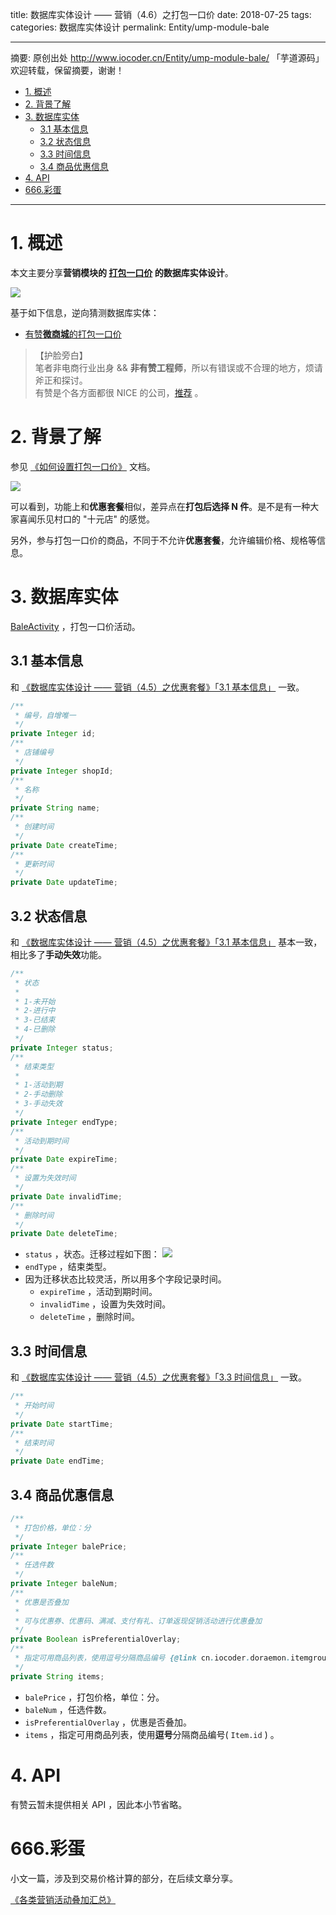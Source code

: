 title: 数据库实体设计 —— 营销（4.6）之打包一口价
date: 2018-07-25
tags:
categories: 数据库实体设计
permalink: Entity/ump-module-bale

-------

摘要: 原创出处 http://www.iocoder.cn/Entity/ump-module-bale/ 「芋道源码」欢迎转载，保留摘要，谢谢！

- [1. 概述](http://www.iocoder.cn/Entity/ump-module-bale/)
- [2. 背景了解](http://www.iocoder.cn/Entity/ump-module-bale/)
- [3. 数据库实体](http://www.iocoder.cn/Entity/ump-module-bale/)
  - [3.1 基本信息](http://www.iocoder.cn/Entity/ump-module-bale/)
  - [3.2 状态信息](http://www.iocoder.cn/Entity/ump-module-bale/)
  - [3.3 时间信息](http://www.iocoder.cn/Entity/ump-module-bale/)
  - [3.4 商品优惠信息](http://www.iocoder.cn/Entity/ump-module-bale/)
- [4. API](http://www.iocoder.cn/Entity/ump-module-bale/)
- [666.彩蛋](http://www.iocoder.cn/Entity/ump-module-bale/)

-------

# 1. 概述

本文主要分享**营销模块的 [打包一口价](#) 的数据库实体设计**。

![](http://www.iocoder.cn/images/Entity/2018_07_25/01.png)

基于如下信息，逆向猜测数据库实体：

* [有赞**微商城**的打包一口价](https://www.youzan.com/v2/ump/bale#/)

> 【护脸旁白】  
> 笔者非电商行业出身 && **非有赞工程师**，所以有错误或不合理的地方，烦请斧正和探讨。  
> 有赞是个各方面都很 NICE 的公司，[推荐](http://www.iocoder.cn/NeiTui/hangzhou/?self) 。

# 2. 背景了解

参见 [《如何设置打包一口价》](https://help.youzan.com/qa#/menu/2201/detail/1014?_k=8hrcbn) 文档。

![](http://www.iocoder.cn/images/Entity/2018_07_25/02.png)

可以看到，功能上和**优惠套餐**相似，差异点在**打包后选择 N 件**。是不是有一种大家喜闻乐见村口的 "十元店" 的感觉。

另外，参与打包一口价的商品，不同于不允许**优惠套餐**，允许编辑价格、规格等信息。

# 3. 数据库实体

[BaleActivity](todo) ，打包一口价活动。

## 3.1 基本信息

和 [《数据库实体设计 —— 营销（4.5）之优惠套餐》「3.1 基本信息」](http://www.iocoder.cn/Entity/ump-module-package-buy/?self) 一致。

```Java
/**
 * 编号，自增唯一
 */
private Integer id;
/**
 * 店铺编号
 */
private Integer shopId;
/**
 * 名称
 */
private String name;
/**
 * 创建时间
 */
private Date createTime;
/**
 * 更新时间
 */
private Date updateTime;
```

## 3.2 状态信息

和 [《数据库实体设计 —— 营销（4.5）之优惠套餐》「3.1 基本信息」](http://www.iocoder.cn/Entity/ump-module-package-buy/?self) 基本一致，相比多了**手动失效**功能。

```Java
/**
 * 状态
 *
 * 1-未开始
 * 2-进行中
 * 3-已结束
 * 4-已删除
 */
private Integer status;
/**
 * 结束类型
 *
 * 1-活动到期
 * 2-手动删除
 * 3-手动失效
 */
private Integer endType;
/**
 * 活动到期时间
 */
private Date expireTime;
/**
 * 设置为失效时间
 */
private Date invalidTime;
/**
 * 删除时间
 */
private Date deleteTime;
```

* `status` ，状态。迁移过程如下图：  ![](http://www.iocoder.cn/images/Entity/2018_07_05/03.png) 
* `endType` ，结束类型。
* 因为迁移状态比较灵活，所以用多个字段记录时间。
    * `expireTime` ，活动到期时间。
    * `invalidTime` ，设置为失效时间。
    * `deleteTime` ，删除时间。

## 3.3 时间信息

和 [《数据库实体设计 —— 营销（4.5）之优惠套餐》「3.3 时间信息」](http://www.iocoder.cn/Entity/ump-module-package-buy/?self) 一致。

```Java
/**
 * 开始时间
 */
private Date startTime;
/**
 * 结束时间
 */
private Date endTime;
```

## 3.4 商品优惠信息

```Java
/**
 * 打包价格，单位：分
 */
private Integer balePrice;
/**
 * 任选件数
 */
private Integer baleNum;
/**
 * 优惠是否叠加
 *
 * 可与优惠券、优惠码、满减、支付有礼、订单返现促销活动进行优惠叠加
 */
private Boolean isPreferentialOverlay;
/**
 * 指定可用商品列表，使用逗号分隔商品编号 {@link cn.iocoder.doraemon.itemgroup.item.entity.Item#id}
 */
private String items;
```

* `balePrice` ，打包价格，单位：分。
* `baleNum` ，任选件数。
* `isPreferentialOverlay` ，优惠是否叠加。
* `items` ，指定可用商品列表，使用**逗号**分隔商品编号( `Item.id` ) 。

# 4. API

有赞云暂未提供相关 API ，因此本小节省略。

# 666.彩蛋

小文一篇，涉及到交易价格计算的部分，在后续文章分享。

[《各类营销活动叠加汇总》](https://help.youzan.com/qa#/menu/2196/detail/847?_k=pwgta7)


